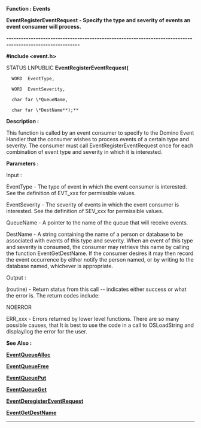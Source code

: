 




<!--
 /\* Font Definitions \*/
 @font-face
 {font-family:"Tms Rmn";
 panose-1:2 2 6 3 4 5 5 2 3 4;}
@font-face
 {font-family:Helv;
 panose-1:2 11 6 4 2 2 2 3 2 4;}
@font-face
 {font-family:"Cambria Math";
 panose-1:2 4 5 3 5 4 6 3 2 4;}
 /\* Style Definitions \*/
 p.MsoNormal, li.MsoNormal, div.MsoNormal
 {margin-top:0cm;
 margin-right:0cm;
 margin-bottom:8.0pt;
 margin-left:0cm;
 line-height:107%;
 font-size:11.0pt;
 font-family:"Calibri",sans-serif;}
.MsoChpDefault
 {font-size:11.0pt;}
.MsoPapDefault
 {margin-bottom:8.0pt;
 line-height:107%;}
 /\* Page Definitions \*/
 @page WordSection1
 {size:612.0pt 792.0pt;
 margin:72.0pt 72.0pt 72.0pt 72.0pt;}
div.WordSection1
 {page:WordSection1;}
-->




 


**Function : Events**



**EventRegisterEventRequest** **- Specify
the type and severity of events an event consumer will process.**


**----------------------------------------------------------------------------------------------------------**



**#include <event.h>**



STATUS
LNPUBLIC **EventRegisterEventRequest(**  

      WORD  EventType,  

      WORD  EventSeverity,  

      char far \*QueueName,  

      char far \*DestName**);**



**Description :**



This
function is called by an event consumer to specify to the Domino Event Handler
that the consumer wishes to process events of a certain type and severity.  The
consumer must call EventRegisterEventRequest once for each combination of event
type and severity in which it is interested.


 


**Parameters :**



Input :  

EventType  -  The type of event in which the event consumer is interested.  See
the definition of EVT\_xxx for permissible values.  

  

EventSeverity  -  The severity of events in which the event consumer is
interested.  See the definition of SEV\_xxx for permissible values.  

  

QueueName  -  A pointer to the name of the queue that will receive events.  

  

DestName  -  A string containing the name of a person or database to be
associated with events of this type and severity.  When an event of this type
and severity is consumed, the consumer may retrieve this name by calling the
function EventGetDestName.  If the consumer desires it  may then record the
event occurrence by either notify the person named,  or by writing to the
database named, whichever is appropriate.  

  

  




Output :  

(routine)  -  Return status from this call -- indicates either success or what
the error is. The return codes include:  

  

NOERROR  

ERR\_xxx - Errors returned by lower level functions.  There are so many possible
causes, that It is best to use the code in a call to OSLoadString and
display/log the error for the user.  

  

  

  

  




 **See Also :**


**[EventQueueAlloc](EventQueueAlloc.md)**


**[EventQueueFree](EventQueueFree.md)**


**[EventQueuePut](EventQueuePut.md)**


**[EventQueueGet](EventQueueGet.md)**


**[EventDeregisterEventRequest](EventDeregisterEventRequest.md)**


**[EventGetDestName](EventGetDestName.md)**



----------------------------------------------------------------------------------------------------------


 





